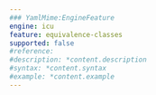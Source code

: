 ```yaml
---
### YamlMime:EngineFeature
engine: icu
feature: equivalence-classes
supported: false
#reference: 
#description: *content.description
#syntax: *content.syntax
#example: *content.example
---
```


